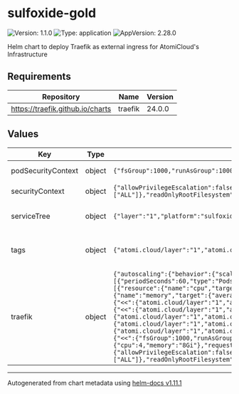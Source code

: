 # sulfoxide-gold

![Version: 1.1.0](https://img.shields.io/badge/Version-1.1.0-informational?style=flat-square) ![Type: application](https://img.shields.io/badge/Type-application-informational?style=flat-square) ![AppVersion: 2.28.0](https://img.shields.io/badge/AppVersion-2.28.0-informational?style=flat-square)

Helm chart to deploy Traefik as external ingress for AtomiCloud's Infrastructure

## Requirements

| Repository | Name | Version |
|------------|------|---------|
| https://traefik.github.io/charts | traefik | 24.0.0 |

## Values

| Key | Type | Default | Description |
|-----|------|---------|-------------|
| podSecurityContext | object | `{"fsGroup":1000,"runAsGroup":1000,"runAsNonRoot":true,"runAsUser":1000}` | YAML Anchor for PodSecurityContext |
| securityContext | object | `{"allowPrivilegeEscalation":false,"capabilities":{"drop":["ALL"]},"readOnlyRootFilesystem":true,"runAsGroup":3000,"runAsNonRoot":true,"runAsUser":1000}` | YAML Anchor for SecurityContext |
| serviceTree | object | `{"layer":"1","platform":"sulfoxide","service":"gold"}` | AtomiCloud Service Tree. See [ServiceTree](https://atomicloud.larksuite.com/wiki/OkfJwTXGFiMJkrk6W3RuwRrZs64?theme=DARK&contentTheme=DARK#MHw5d76uDo2tBLx86cduFQMRsBb) |
| tags | object | `{"atomi.cloud/layer":"1","atomi.cloud/platform":"sulfoxide","atomi.cloud/service":"gold"}` | Kubernetes labels and annotations, following Service Tree |
| traefik | object | `{"autoscaling":{"behavior":{"scaleDown":{"policies":[{"periodSeconds":60,"type":"Pods","value":1}],"stabilizationWindowSeconds":300}},"enabled":true,"maxReplicas":10,"metrics":[{"resource":{"name":"cpu","target":{"averageUtilization":75,"type":"Utilization"}},"type":"Resource"},{"resource":{"name":"memory","target":{"averageUtilization":75,"type":"Utilization"}},"type":"Resource"}],"minReplicas":1},"commonLabels":{"<<":{"atomi.cloud/layer":"1","atomi.cloud/platform":"sulfoxide","atomi.cloud/service":"gold"}},"deployment":{"annotations":{"<<":{"atomi.cloud/layer":"1","atomi.cloud/platform":"sulfoxide","atomi.cloud/service":"gold"}},"labels":{"<<":{"atomi.cloud/layer":"1","atomi.cloud/platform":"sulfoxide","atomi.cloud/service":"gold"}},"podAnnotations":{"<<":{"atomi.cloud/layer":"1","atomi.cloud/platform":"sulfoxide","atomi.cloud/service":"gold"}},"podLabels":{"<<":{"atomi.cloud/layer":"1","atomi.cloud/platform":"sulfoxide","atomi.cloud/service":"gold"}},"replicas":1},"podSecurityContext":{"<<":{"fsGroup":1000,"runAsGroup":1000,"runAsNonRoot":true,"runAsUser":1000}},"resources":{"limits":{"cpu":4,"memory":"8Gi"},"requests":{"cpu":"100m","memory":"256Mi"}},"securityContext":{"<<":{"allowPrivilegeEscalation":false,"capabilities":{"drop":["ALL"]},"readOnlyRootFilesystem":true,"runAsGroup":3000,"runAsNonRoot":true,"runAsUser":1000}}}` | External Ingress Controller configuration. See [Traefik Helm Chart](https://github.com/traefik/traefik-helm-chart) |

----------------------------------------------
Autogenerated from chart metadata using [helm-docs v1.11.1](https://github.com/norwoodj/helm-docs/releases/v1.11.1)
